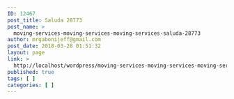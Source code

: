 ```yaml
---
ID: 12467
post_title: Saluda 28773
post_name: >
  moving-services-moving-services-moving-services-saluda-28773
author: mrgabonijeff@gmail.com
post_date: 2018-03-28 01:51:32
layout: page
link: >
  http://localhost/wordpress/moving-services-moving-services-moving-services-saluda-28773/
published: true
tags: [ ]
categories: [ ]
---
```

